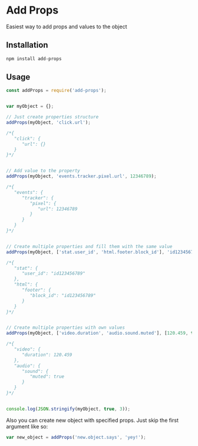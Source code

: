 # Add Props
Easiest way to add props and values to the object


## Installation
```bash
npm install add-props
```



## Usage
```javascript
const addProps = require('add-props');


var myObject = {};

// Just create properties structure
addProps(myObject, 'click.url');

/*{
   "click": {
      "url": {}
   }
}*/


// Add value to the property
addProps(myObject, 'events.tracker.pixel.url', 12346789);

/*{
   "events": {
      "tracker": {
         "pixel": {
            "url": 12346789
         }
      }
   }
}*/


// Create multiple properties and fill them with the same value
addProps(myObject, ['stat.user_id', 'html.footer.block_id'], 'id123456789');

/*{
   "stat": {
      "user_id": "id123456789"
   },
   "html": {
      "footer": {
         "block_id": "id123456789"
      }
   }
}*/


// Create multiple properties with own values
addProps(myObject, ['video.duration', 'audio.sound.muted'], [120.459, true]);

/*{
   "video": {
      "duration": 120.459
   },
   "audio": {
      "sound": {
         "muted": true
      }
   }
}*/


console.log(JSON.stringify(myObject, true, 3));
```


Also you can create new object with specified props. Just skip the first argument like so:
```javascript
var new_object = addProps('new.object.says', 'yey!');
```
